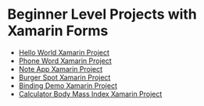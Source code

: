 # Beginner Level Projects with Xamarin Forms
-  <a href="./HelloWorldXamarin">Hello World Xamarin Project </a>
-  <a href="./PhoneWord">Phone Word Xamarin Project </a>
-  <a href="./NoteAppXamarin">Note App Xamarin Project </a>
-  <a href="./BurgerSpotXamarin">Burger Spot Xamarin Project </a>
-  <a href="./BindingDemo">Binding Demo Xamarin Project </a>
-  <a href="./CalculatorBIM">Calculator Body Mass Index Xamarin Project </a>
